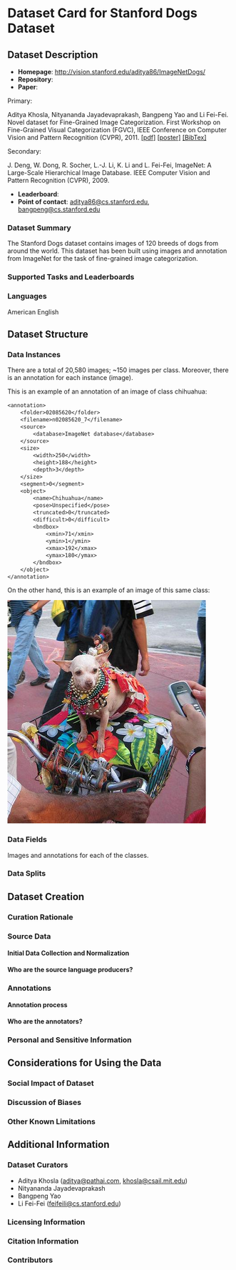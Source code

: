 # Dataset Card for Stanford Dogs Dataset

## Dataset Description

- **Homepage**: http://vision.stanford.edu/aditya86/ImageNetDogs/
- **Repository**:
- **Paper**:

Primary: 

 Aditya Khosla, Nityananda Jayadevaprakash, Bangpeng Yao and Li Fei-Fei. Novel dataset for Fine-Grained Image Categorization. First Workshop on Fine-Grained Visual Categorization (FGVC), IEEE Conference on Computer Vision and Pattern Recognition (CVPR), 2011.  [[pdf]](https://people.csail.mit.edu/khosla/papers/fgvc2011.pdf) [[poster]](http://vision.stanford.edu/documents/KhoslaJayadevaprakashYaoFeiFei_FGVC2011.pdf) [[BibTex]](http://vision.stanford.edu/bibTex/KhoslaJayadevaprakashYaoFeiFei_FGVC2011.bib)

Secondary:

 J. Deng, W. Dong, R. Socher, L.-J. Li, K. Li and L. Fei-Fei, ImageNet: A Large-Scale Hierarchical Image Database. IEEE Computer Vision and Pattern Recognition (CVPR), 2009. 



- **Leaderboard**:
- **Point of contact**: aditya86@cs.stanford.edu, bangpeng@cs.stanford.edu

### Dataset Summary

The Stanford Dogs dataset contains images of 120 breeds of dogs from around the world. This dataset has been built using images and annotation from ImageNet for the task of fine-grained image categorization.

### Supported Tasks and Leaderboards

### Languages
American English

## Dataset Structure

### Data Instances

There are a total of 20,580 images; ~150 images per class. Moreover, there is an annotation for each instance (image).

This is an example of an annotation of an image of class chihuahua:

```
<annotation>
	<folder>02085620</folder>
	<filename>n02085620_7</filename>
	<source>
		<database>ImageNet database</database>
	</source>
	<size>
		<width>250</width>
		<height>188</height>
		<depth>3</depth>
	</size>
	<segment>0</segment>
	<object>
		<name>Chihuahua</name>
		<pose>Unspecified</pose>
		<truncated>0</truncated>
		<difficult>0</difficult>
		<bndbox>
			<xmin>71</xmin>
			<ymin>1</ymin>
			<xmax>192</xmax>
			<ymax>180</ymax>
		</bndbox>
	</object>
</annotation>
```

On the other hand, this is an example of an image of this same class:

![Chihuahua](n02085620_3045.jpg)

### Data Fields

Images and annotations for each of the classes.

### Data Splits

## Dataset Creation

### Curation Rationale

### Source Data

#### Initial Data Collection and Normalization

#### Who are the source language producers?

### Annotations

#### Annotation process

#### Who are the annotators?

### Personal and Sensitive Information

## Considerations for Using the Data

### Social Impact of Dataset

### Discussion of Biases

### Other Known Limitations

## Additional Information

### Dataset Curators

- Aditya Khosla (aditya@pathai.com, 
khosla@csail.mit.edu) 
- Nityananda Jayadevaprakash     
- Bangpeng Yao     
- Li Fei-Fei (feifeili@cs.stanford.edu)

### Licensing Information

### Citation Information

### Contributors